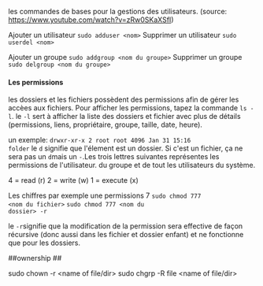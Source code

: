 les commandes de bases pour la gestions des utilisateurs.
(source: https://www.youtube.com/watch?v=zRw0SKaXSfI)

Ajouter un utilisateur
<code>sudo adduser \<nom></code>
Supprimer un utilisateur
<code>sudo userdel \<nom></code>

Ajouter un groupe
<code>sudo addgroup \<nom du groupe></code>
Supprimer un groupe
<code>sudo delgroup \<nom du groupe></code>

#### Les permissions

les dossiers et les fichiers possèdent des permissions afin de gérer les accèes aux fichiers.
Pour afficher les permissions, tapez la commande <code>ls -l</code>.
le <code>-l</code> sert à afficher la liste des dossiers et fichier avec plus de détails (permissions, liens, propriétaire, groupe, taille, date, heure).

un exemple:
<code>drwxr-xr-x 2 root root 4096 Jan 31 15:16 folder</code>
le <code>d</code> signifie que l'élement est un dossier. Si c'est un fichier, ça ne sera pas un <code>d</code>mais un <code>-</code>.Les trois lettres suivantes représentes les permissions de l'utilisateur. du groupe et de tout les utilisateurs du système.


4 = read (r)
2 = write (w)
1 = execute (x)

Les chiffres 
par exemple une permissions 7
<code>sudo chmod 777 \<nom du fichier></code>
<code>sudo chmod 777 \<nom du dossier> -r</code>

le <code>-r</code>signifie que la modification de la permission sera effective de façon récursive (donc aussi dans les fichier et dossier enfant) et ne fonctionne que pour les dossiers.

##ownership ##

sudo chown -r <user> <name of file/dir>
sudo chgrp -R <group name> file <name of file/dir>

